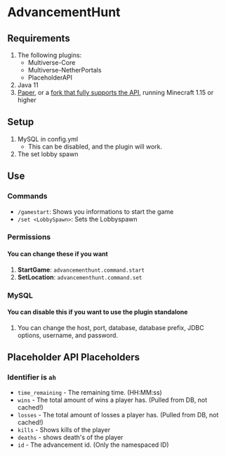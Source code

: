 # AdvancementHunt

## Requirements
1. The following plugins:
    * Multiverse-Core
    * Multiverse-NetherPortals
    * PlaceholderAPI
1. Java 11
1. [Paper](https://github.com/PaperMC/Paper), or a [fork that fully supports the API](https://github.com/topics/paper-fork), running Minecraft 1.15 or higher

## Setup

1. MySQL in config.yml
    * This can be disabled, and the plugin will work.
1. The set lobby spawn

## Use

### Commands
* `/gamestart`: Shows you informations to start the game
* `/set <LobbySpawn>`: Sets the Lobbyspawn

### Permissions

#### You can change these if you want

1. **StartGame**: `advancementhunt.command.start`
1. **SetLocation**: `advancementhunt.command.set`

### MySQL

#### You can disable this if you want to use the plugin standalone

1. You can change the host, port, database, database prefix, JDBC options, username, and password.

## Placeholder API Placeholders

### Identifier is `ah`

* `time_remaining` - The remaining time. (HH:MM:ss)
* `wins` - The total amount of wins a player has. (Pulled from DB, not cached!)
* `losses` - The total amount of losses a player has. (Pulled from DB, not cached!)
* `kills` - Shows kills of the player
* `deaths` - shows death's of the player
* `id` - The advancement id. (Only the namespaced ID)
